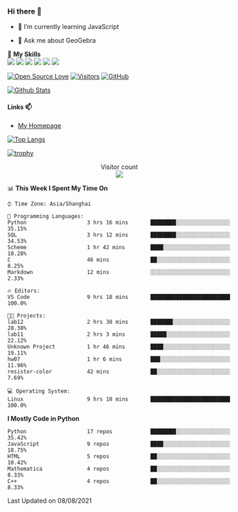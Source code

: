### Hi there 👋

<!--
**wuyudi/wuyudi** is a ✨ _special_ ✨ repository because its `README.md` (this file) appears on your GitHub profile.

Here are some ideas to get you started:

- 🔭 I’m currently working on ...
- 👯 I’m looking to collaborate on ...
- 🤔 I’m looking for help with ...

- 📫 How to reach me: ...
- 😄 Pronouns: ...
- ⚡ Fun fact: ...
-->

- 🌱 I’m currently learning JavaScript

- 💬 Ask me about GeoGebra

🌟 **My Skills**  
![](https://img.shields.io/badge/-Svelte-3e74a2?style=flat-square&logo=Svelte&logoColor=fff)
![](https://img.shields.io/badge/-TypeScript-3e74a2?style=flat-square&logo=TypeScript&logoColor=fff)
![](https://img.shields.io/badge/-JavaScript-3e74a2?style=flat-square&logo=JavaScript&logoColor=fff)
![](https://img.shields.io/badge/-Python-3e74a2?style=flat-square&logo=Python&logoColor=fff)
![](https://img.shields.io/badge/-Mathematica-3e74a2?style=flat-square&logo=Wolfram&logoColor=fff)
![](https://img.shields.io/badge/-C%2B%2B-3e74a2?style=flat-square&logo=C%2B%2B&logoColor=fff)

[![Open Source Love](https://badges.frapsoft.com/os/v1/open-source.svg?v=103)](https://github.com/wuyudi/)
[![Visitors](https://visitor-badge.glitch.me/badge?page_id=wuyudi.wuyudi)](https://github.com/wuyudi/)
[![GitHub](https://img.shields.io/github/followers/wuyudi.svg?lable=GitHub&style=social)](https://github.com/wuyudi/)

[![Github Stats](https://github-readme-stats.vercel.app/api?username=wuyudi&show_icons=true)](https://github.com/wuyudi/)

#### Links 📫

* [My Homepage](https://wuyudi.github.io/blog/)

[![Top Langs](https://github-readme-stats.vercel.app/api/top-langs/?username=wuyudi&hide=HTML,jupyter%20notebook&layout=compact)](https://github.com/wuyudi/github-readme-stats)

[![trophy](https://github-profile-trophy.vercel.app/?username=wuyudi&theme=onedark)](https://github.com/ryo-ma/github-profile-trophy)

<p align="center"> 
  Visitor count<br>
  <img src="https://profile-counter.glitch.me/wuyudi/count.svg" />
</p>

<!--START_SECTION:waka-->
📊 **This Week I Spent My Time On** 

```text
⌚︎ Time Zone: Asia/Shanghai

💬 Programming Languages: 
Python                   3 hrs 16 mins       ████████░░░░░░░░░░░░░░░░░   35.15% 
SQL                      3 hrs 12 mins       ████████░░░░░░░░░░░░░░░░░   34.53% 
Scheme                   1 hr 42 mins        ████░░░░░░░░░░░░░░░░░░░░░   18.28% 
C                        46 mins             ██░░░░░░░░░░░░░░░░░░░░░░░   8.25% 
Markdown                 12 mins             ░░░░░░░░░░░░░░░░░░░░░░░░░   2.33%

🔥 Editors: 
VS Code                  9 hrs 18 mins       █████████████████████████   100.0%

🐱‍💻 Projects: 
lab12                    2 hrs 38 mins       ███████░░░░░░░░░░░░░░░░░░   28.38% 
lab11                    2 hrs 3 mins        █████░░░░░░░░░░░░░░░░░░░░   22.12% 
Unknown Project          1 hr 46 mins        ████░░░░░░░░░░░░░░░░░░░░░   19.11% 
hw07                     1 hr 6 mins         ███░░░░░░░░░░░░░░░░░░░░░░   11.96% 
resistor-color           42 mins             ██░░░░░░░░░░░░░░░░░░░░░░░   7.69%

💻 Operating System: 
Linux                    9 hrs 18 mins       █████████████████████████   100.0%

```

**I Mostly Code in Python** 

```text
Python                   17 repos            ████████░░░░░░░░░░░░░░░░░   35.42% 
JavaScript               9 repos             ████░░░░░░░░░░░░░░░░░░░░░   18.75% 
HTML                     5 repos             ██░░░░░░░░░░░░░░░░░░░░░░░   10.42% 
Mathematica              4 repos             ██░░░░░░░░░░░░░░░░░░░░░░░   8.33% 
C++                      4 repos             ██░░░░░░░░░░░░░░░░░░░░░░░   8.33%

```



 Last Updated on 08/08/2021
<!--END_SECTION:waka-->
